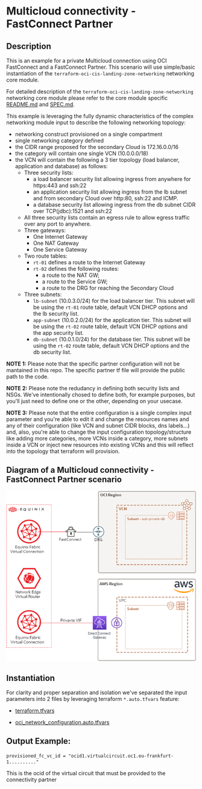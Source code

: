 <!-- BEGIN_TF_DOCS -->
# Multicloud connectivity - FastConnect Partner

## Description

This is an example for a private Multicloud connection using OCI FastConnect and a FastConnect Partner.
This scenario will use simple/basic instantiation of the ```terraform-oci-cis-landing-zone-networking``` networking core module.

For detailed description of the ```terraform-oci-cis-landing-zone-networking``` networking core module please refer to the core module specific [README.md](../../README.md) and [SPEC.md](../../SPEC.md).

This example is leveraging the fully dynamic characteristics of the complex networking module input to describe the following networking topology:

- networking construct provisioned on a single compartment
- single networking category defined
- the CIDR range proposed for the secondary Cloud is 172.16.0.0/16
- the category will contain one single VCN (10.0.0.0/18)
- the VCN will contain the following a 3 tier topology (load balancer, application and database) as follows:
    - Three security lists:
        - a load balancer security list allowing ingress from anywhere for https:443 and ssh:22
        - an application security list allowing ingress from the lb subnet and from secondary Cloud over http:80, ssh:22 and ICMP.
        - a database security list allowing ingress from the db subnet CIDR over TCP(jdbc):1521 and ssh:22
    - All three security lists contain an egress rule to allow egress traffic over any port to anywhere.
    - Three gateways:
        - One Internet Gateway
        - One NAT Gateway
        - One Service Gateway
    - Two route tables:
        - ```rt-01``` defines a route to the Internet Gateway
        - ```rt-02``` defines the following routes:
            - a route to the NAT GW;
            - a route to the Service GW;
            - a route to the DRG for reaching the Secondary Cloud
    - Three subnets:
        - ```lb-subnet``` (10.0.3.0/24) for the load balancer tier. This subnet will be using the ```rt-01``` route table, default VCN DHCP options and the lb security list.
        -  ```app-subnet``` (10.0.2.0/24) for the application tier. This subnet will be using the ```rt-02``` route table, default VCN DHCP options and the app security list.
        - ```db-subnet``` (10.0.1.0/24) for the database tier. This subnet will be using the ```rt-02``` route table, default VCN DHCP options and the db security list.

__NOTE 1:__ Please note that the specific partner configuration will not be mantained in this repo. The specific partner tf file will provide the public path to the code.

__NOTE 2:__ Please note the redudancy in defining both security lists and NSGs. We've intentionally chosed to define both, for example purposes, but you'll just need to define one or the other, depending on your usecase.

__NOTE 3:__ Please note that the entire configuration is a single complex input parameter and you're able to edit it and change the resources names and any of their configuration (like VCN and subnet CIDR blocks, dns labels...) and, also, you're able to change the input configuration topology/structure like adding more categories, more VCNs inside a category, more subnets inside a VCN or inject new resources into existing VCNs and this will reflect into the topology that terraform will provision.

## Diagram of a Multicloud connectivity - FastConnect Partner scenario

![](diagrams/oci-aws-equinix.png)

## Instantiation

For clarity and proper separation and isolation we've separated the input parameters into 2 files by leveraging terraform ```*.auto.tfvars``` feature:

- [terraform.tfvars](./terraform.tfvars.template)

- [oci_network_configuration.auto.tfvars](./oci_network_configuration.auto.tfvars)


## Output Example:

```
provisioned_fc_vc_id = "ocid1.virtualcircuit.oc1.eu-frankfurt-1.........."
```

This is the ocid of the virtual circuit that must be provided to the connectivity partner

